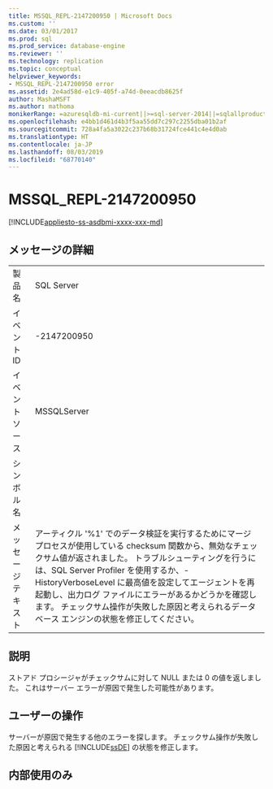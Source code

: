 ```yaml
---
title: MSSQL_REPL-2147200950 | Microsoft Docs
ms.custom: ''
ms.date: 03/01/2017
ms.prod: sql
ms.prod_service: database-engine
ms.reviewer: ''
ms.technology: replication
ms.topic: conceptual
helpviewer_keywords:
- MSSQL_REPL-2147200950 error
ms.assetid: 2e4ad58d-e1c9-405f-a74d-0eeacdb8625f
author: MashaMSFT
ms.author: mathoma
monikerRange: =azuresqldb-mi-current||>=sql-server-2014||=sqlallproducts-allversions
ms.openlocfilehash: e4bb1d461d4b3f5aa55dd7c297c2255dba01b2af
ms.sourcegitcommit: 728a4fa5a3022c237b68b31724fce441c4e4d0ab
ms.translationtype: HT
ms.contentlocale: ja-JP
ms.lasthandoff: 08/03/2019
ms.locfileid: "68770140"
---
```

# <a name="mssqlrepl-2147200950"></a>MSSQL_REPL-2147200950
[!INCLUDE[appliesto-ss-asdbmi-xxxx-xxx-md](../../includes/appliesto-ss-asdbmi-xxxx-xxx-md.md)]
    
## <a name="message-details"></a>メッセージの詳細  
  
|||  
|-|-|  
|製品名|SQL Server|  
|イベント ID|-2147200950|  
|イベント ソース|MSSQLServer|  
|シンボル名||  
|メッセージ テキスト|アーティクル '%1' でのデータ検証を実行するためにマージ プロセスが使用している checksum 関数から、無効なチェックサム値が返されました。 トラブルシューティングを行うには、SQL Server Profiler を使用するか、-HistoryVerboseLevel に最高値を設定してエージェントを再起動し、出力ログ ファイルにエラーがあるかどうかを確認します。 チェックサム操作が失敗した原因と考えられるデータベース エンジンの状態を修正してください。|  
  
## <a name="explanation"></a>説明  
 ストアド プロシージャがチェックサムに対して NULL または 0 の値を返しました。 これはサーバー エラーが原因で発生した可能性があります。  
  
## <a name="user-action"></a>ユーザーの操作  
 サーバーが原因で発生する他のエラーを探します。 チェックサム操作が失敗した原因と考えられる [!INCLUDE[ssDE](../../includes/ssde-md.md)] の状態を修正します。  
  
## <a name="internal-only"></a>内部使用のみ  
  
